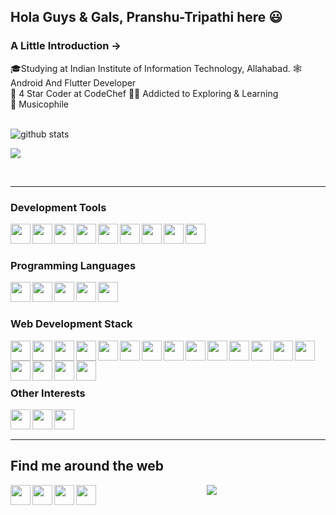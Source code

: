 ## Hola Guys & Gals, Pranshu-Tripathi here 😃

### A Little Introduction ->
🎓Studying at Indian Institute of Information Technology, Allahabad.
🕸️ Android And Flutter Developer  
👐 4 Star Coder at CodeChef
🧑‍🎓 Addicted to Exploring & Learning  
🎵 Musicophile
  
<br />

<img src="https://github-readme-stats.vercel.app/api/?username=Pranshu-Tripathi&show_icons=true&theme=gotham" alt="github stats"/>

<br />

<a href="https://github.com/Pranshu-Tripathi/github-readme-stats"><img align="center" src="https://github-readme-stats.vercel.app/api/top-langs/?username=Pranshu-Tripathi&layout=compact&theme=gotham" /></a>

<br />
<hr/>

### Development Tools
<img align="left" height="32" width="32" src="https://cdn.jsdelivr.net/npm/simple-icons@v3/icons/github.svg" />
<img align="left" height="32" width="32" src="https://cdn.jsdelivr.net/npm/simple-icons@v3/icons/git.svg" />
<img align="left" height="32" width="32" src="https://cdn.jsdelivr.net/npm/simple-icons@v3/icons/androidstudio.svg" />
<img align="left" height="32" width="32" src="https://cdn.jsdelivr.net/npm/simple-icons@v3/icons/arduino.svg" />
<img align="left" height="32" width="32" src="https://cdn.jsdelivr.net/npm/simple-icons@v3/icons/postman.svg" />
<img align="left" height="32" width="32" src="https://cdn.jsdelivr.net/npm/simple-icons@v3/icons/linux.svg" />
<img align="left" height="32" width="32" src="https://cdn.jsdelivr.net/npm/simple-icons@v3/icons/googlechrome.svg" />
<img align="left" height="32" width="32" src="https://cdn.jsdelivr.net/npm/simple-icons@v3/icons/firefox.svg" />
<img align="left" height="32" width="32" src="https://cdn.jsdelivr.net/npm/simple-icons@v3/icons/visualstudiocode.svg" />

<br/>
<br/>

### Programming Languages
<img align="left" height="32" width="32" src="https://cdn.jsdelivr.net/npm/simple-icons@v3/icons/c.svg" />
<img align="left" height="32" width="32" src="https://cdn.jsdelivr.net/npm/simple-icons@v3/icons/c++.svg" />
<img align="left" height="32" width="32" src="https://cdn.jsdelivr.net/npm/simple-icons@v3/icons/python.svg" />
<img align="left" height="32" width="32" src="https://cdn.jsdelivr.net/npm/simple-icons@v3/icons/java.svg" />
<img align="left" height="32" width="32" src="https://cdn.jsdelivr.net/npm/simple-icons@v3/icons/xml.svg" />

<br/>
<br/>

### Web Development Stack

<img align="left" height="32" width="32" src="https://cdn.jsdelivr.net/npm/simple-icons@v3/icons/html5.svg" />
<img align="left" height="32" width="32" src="https://cdn.jsdelivr.net/npm/simple-icons@v3/icons/css3.svg" />
<img align="left" height="32" width="32" src="https://cdn.jsdelivr.net/npm/simple-icons@v3/icons/javascript.svg" />
<img align="left" height="32" width="32" src="https://cdn.jsdelivr.net/npm/simple-icons@v3/icons/jquery.svg" />
<img align="left" height="32" width="32" src="https://cdn.jsdelivr.net/npm/simple-icons@v3/icons/sass.svg" />
<img align="left" height="32" width="32" src="https://cdn.jsdelivr.net/npm/simple-icons@v3/icons/bootstrap.svg" />
<img align="left" height="32" width="32" src="https://cdn.jsdelivr.net/npm/simple-icons@v3/icons/material-ui.svg" />
<img align="left" height="32" width="32" src="https://cdn.jsdelivr.net/npm/simple-icons@v3/icons/node-dot-js.svg" />
<img align="left" height="32" width="32" src="https://cdn.jsdelivr.net/npm/simple-icons@v3/icons/nodemon.svg" />
<img align="left" height="32" width="32" src="https://cdn.jsdelivr.net/npm/simple-icons@v3/icons/react.svg" />
<img align="left" height="32" width="32" src="https://cdn.jsdelivr.net/npm/simple-icons@v3/icons/reactrouter.svg" />
<img align="left" height="32" width="32" src="https://cdn.jsdelivr.net/npm/simple-icons@v3/icons/redux.svg" />
<img align="left" height="32" width="32" src="https://cdn.jsdelivr.net/npm/simple-icons@3/icons/mongodb.svg" />
<img align="left" height="32" width="32" src="https://cdn.jsdelivr.net/npm/simple-icons@3/icons/firebase.svg" />
<img align="left" height="32" width="32" src="https://cdn.jsdelivr.net/npm/simple-icons@v3/icons/webpack.svg" />
<img align="left" height="32" width="32" src="https://cdn.jsdelivr.net/npm/simple-icons@v3/icons/babel.svg" />
<img align="left" height="32" width="32" src="https://cdn.jsdelivr.net/npm/simple-icons@v3/icons/jsonwebtokens.svg" />
<img align="left" height="32" width="32" src="https://cdn.jsdelivr.net/npm/simple-icons@v3/icons/fontawesome.svg" />

<br/>
<br/>
<br/>

### Other Interests

<img align="left" height="32" width="32" src="https://cdn.jsdelivr.net/npm/simple-icons@v3/icons/spotify.svg" />
<img align="left" height="32" width="32" src="https://cdn.jsdelivr.net/npm/simple-icons@v3/icons/youtube.svg" />
<img align="left" height="32" width="32" src="https://cdn.jsdelivr.net/npm/simple-icons@v3/icons/udemy.svg" />

<br/>
<br/>

<hr/>

## Find me around the web

<p align="center">

<a href="https://www.facebook.com/pranshu.tripathi.7906/" target="_blank"><img align="left" height="32" width="32" src="https://cdn.jsdelivr.net/npm/simple-icons@v3/icons/facebook.svg" /></a>
<a href="https://www.instagram.com/pr72001/" target="_blank"><img align="left" height="32" width="32" src="https://cdn.jsdelivr.net/npm/simple-icons@v3/icons/instagram.svg" /></a>
<a href="https://twitter.com/Pranshu04661734" target="_blank"><img align="left" height="32" width="32" src="https://cdn.jsdelivr.net/npm/simple-icons@v3/icons/twitter.svg" /></a>
<a href="https://www.linkedin.com/in/pranshu-tripathi-a9431b192/" target="_blank"><img align="left" height="32" width="32" src="https://cdn.jsdelivr.net/npm/simple-icons@v3/icons/linkedin.svg" /></a>
</p>

<p align="center">
<img src="https://visitor-badge.laobi.icu/badge?page_id=Pranshu-Tripathi.Pranshu-Tripathi" />
</p>
